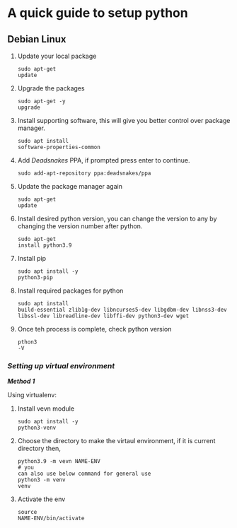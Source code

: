 # **A quick guide to setup python**

## **Debian Linux**

1. Update your local package <pre><code>sudo apt-get update</code></pre>
2. Upgrade the packages <pre><code>sudo apt-get -y upgrade</pre></code>
3. Install supporting software, this will give you better control over package manager. <pre><code>sudo apt install software-properties-common</code></pre> 
4. Add *Deadsnakes* PPA, if prompted press enter to continue. <pre><code>sudo add-apt-repository ppa:deadsnakes/ppa</code></pre>
5. Update the package manager again <pre><code>sudo apt-get update</code></pre>
6. Install desired python version, you can change the version to any by changing the version number after python. <pre><code>sudo apt-get install python3.9</code></pre>
7. Install pip <pre><code>sudo apt install -y python3-pip</code></pre>
8. Install required packages for python <pre><code>sudo apt install build-essential zlib1g-dev libncurses5-dev libgdbm-dev libnss3-dev libssl-dev libreadline-dev libffi-dev python3-dev wget</code></pre>
9. Once teh process is complete, check python version <pre><code>pthon3 -V</code></pre>

### ***Setting up virtual environment***
***Method 1***

Using virtualenv:
1. Install vevn module <pre><code>sudo apt install -y python3-venv</code></pre>
2. Choose the directory to make the virtaul environment, if it is current directory then, <pre><code>python3.9 -m vevn NAME-ENV <br># you can also use below command for general use<br>python3 -m venv venv</code></pre>
3. Activate the env <pre><code>source NAME-ENV/bin/activate</code></pre>